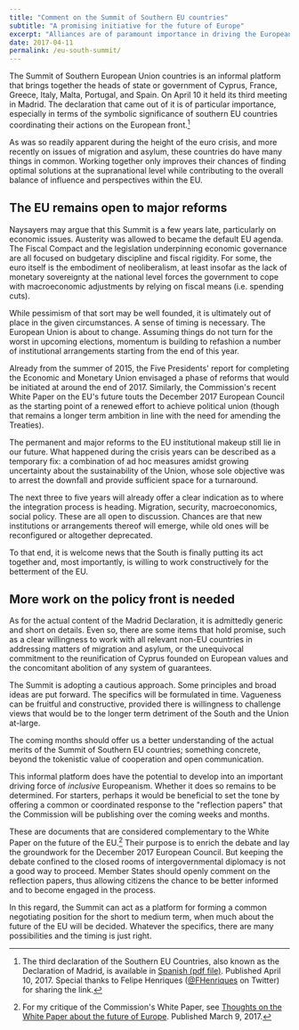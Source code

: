 ```yaml
---
title: "Comment on the Summit of Southern EU countries"
subtitle: "A promising initiative for the future of Europe"
excerpt: "Alliances are of paramount importance in driving the European integration process forward. Right time for southern EU countries to coordinate."
date: 2017-04-11
permalink: /eu-south-summit/
---
```

The Summit of Southern European Union countries is an informal platform that brings together the heads of state or government of Cyprus, France, Greece, Italy, Malta, Portugal, and Spain. On April 10 it held its third meeting in Madrid. The declaration that came out of it is of particular importance, especially in terms of the symbolic significance of southern EU countries coordinating their actions on the European front.[^EUSouthDeclaration]

As was so readily apparent during the height of the euro crisis, and more recently on issues of migration and asylum, these countries do have many things in common. Working together only improves their chances of finding optimal solutions at the supranational level while contributing to the overall balance of influence and perspectives within the EU.

## The EU remains open to major reforms

Naysayers may argue that this Summit is a few years late, particularly on economic issues. Austerity was allowed to became the default EU agenda. The Fiscal Compact and the legislation underpinning economic governance are all focused on budgetary discipline and fiscal rigidity. For some, the euro itself is the embodiment of neoliberalism, at least insofar as the lack of monetary sovereignty at the national level forces the government to cope with macroeconomic adjustments by relying on fiscal means (i.e. spending cuts).

While pessimism of that sort may be well founded, it is ultimately out of place in the given circumstances. A sense of timing is necessary. The European Union is about to change. Assuming things do not turn for the worst in upcoming elections, momentum is building to refashion a number of institutional arrangements starting from the end of this year.

Already from the summer of 2015, the Five Presidents' report for completing the Economic and Monetary Union envisaged a phase of reforms that would be initiated at around the end of 2017. Similarly, the Commission's recent White Paper on the EU's future touts the December 2017 European Council as the starting point of a renewed effort to achieve political union (though that remains a longer term ambition in line with the need for amending the Treaties).

The permanent and major reforms to the EU institutional makeup still lie in our future. What happened during the crisis years can be described as a temporary fix: a combination of ad hoc measures amidst growing uncertainty about the sustainability of the Union, whose sole objective was to arrest the downfall and provide sufficient space for a turnaround.

The next three to five years will already offer a clear indication as to where the integration process is heading. Migration, security, macroeconomics, social policy. These are all open to discussion. Chances are that new institutions or arrangements thereof will emerge, while old ones will be reconfigured or altogether deprecated.

To that end, it is welcome news that the South is finally putting its act together and, most importantly, is willing to work constructively for the betterment of the EU.

## More work on the policy front is needed

As for the actual content of the Madrid Declaration, it is admittedly generic and short on details. Even so, there are some items that hold promise, such as a clear willingness to work with all relevant non-EU countries in addressing matters of migration and asylum, or the unequivocal commitment to the reunification of Cyprus founded on European values and the concomitant abolition of any system of guarantees.

The Summit is adopting a cautious approach. Some principles and broad ideas are put forward. The specifics will be formulated in time. Vagueness can be fruitful and constructive, provided there is willingness to challenge views that would be to the longer term detriment of the South and the Union at-large.

The coming months should offer us a better understanding of the actual merits of the Summit of Southern EU countries; something concrete, beyond the tokenistic value of cooperation and open communication.

This informal platform does have the potential to develop into an important driving force of *inclusive* Europeanism. Whether it does so remains to be determined. For starters, perhaps it would be beneficial to set the tone by offering a common or coordinated response to the "reflection papers" that the Commission will be publishing over the coming weeks and months.

These are documents that are considered complementary to the White Paper on the future of the EU.[^ThoughtEUWhitePaper] Their purpose is to enrich the debate and lay the groundwork for the December 2017 European Council. But keeping the debate confined to the closed rooms of intergovernmental diplomacy is not a good way to proceed. Member States should openly comment on the reflection papers, thus allowing citizens the chance to be better informed and to become engaged in the process.

In this regard, the Summit can act as a platform for forming a common negotiating position for the short to medium term, when much about the future of the EU will be decided. Whatever the specifics, there are many possibilities and the timing is just right.

[^EUSouthDeclaration]: The third declaration of the Southern EU Countries, also known as the Declaration of Madrid, is available in [Spanish (pdf file)](http://www.lamoncloa.gob.es/presidente/actividades/Documents/2017/Declaraci%C3%B3n%20de%20Madrid%20ES.pdf). Published April 10, 2017. Special thanks to Felipe Henriques ([@FHenriques](https://twitter.com/FHenriques) on Twitter) for sharing the link.

[^ThoughtEUWhitePaper]: For my critique of the Commission's White Paper, see [Thoughts on the White Paper about the future of Europe](/future-eu-white-paper/). Published March 9, 2017.
